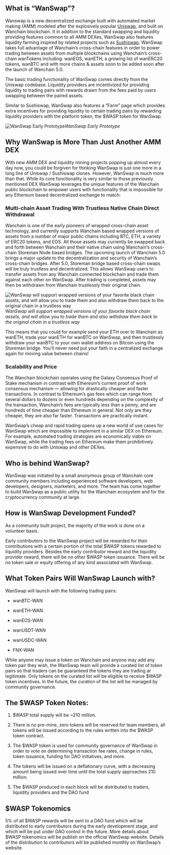
## What is “WanSwap”?

Wanswap is a new decentralized exchange built with automated market making (AMM) modeled after the explosively popular [Uniswap](https://uniswap.org/), and built on Wanchain blockchain. It in addition to the standard swapping and liquidity providing features common to all AMM DEXes, WanSwap also features liquidity farming inspired by related projects such as [Sushiswap](https://sushiswap.fi/). WanSwap takes full advantage of Wanchain’s cross-chain features in order to power trading between assets from multiple blockchains using Wanchain’s cross-chain wanTokens including: wanEOS, wanETH, a growing list of wanERC20 tokens, wanBTC and with more chains & assets soon to be added soon after the launch of Wanchain 5.0.

The basic trading functionality of WanSwap comes directly from the Uniswap codebase. Liquidity providers are incentivized for providing liquidity to trading pairs with rewards drawn from the fees paid by users swapping between the paired assets.

Similar to Sushiswap, WanSwap also features a “Farm” page which provides extra incentives for providing liquidity to certain trading pairs by rewarding liquidity providers with the platform token, the $WASP token for WanSwap.

![WanSwap Early Prototype](https://cdn-images-1.medium.com/max/2560/1*wYV735sZom6uY_CoXvJpHQ.png)*WanSwap Early Prototype*

## Why WanSwap is More Than Just Another AMM DEX

With new AMM DEX and liquidity mining projects popping up almost every day now, you could be forgiven for thinking WanSwap is just one more in a long line of Uniswap / Sushiswap clones. However, WanSwap is much more than that. While its core functionality is very similar to those previously mentioned DEX WanSwap leverages the unique features of the Wanchain public blockchain to empower users with functionality that is impossible for any Ethereum based decentralized exchange to match:

### Multi-chain Asset Trading With Trustless Native Chain Direct Withdrawal

Wanchain is one of the early pioneers of wrapped cross-chain asset technology, and currently supports Wanchain based wrapped versions of assets from a number of major public chains including BTC, ETH, a variety of ERC20 tokens, and EOS. All those assets may currently be swapped back and forth between Wanchain and their native chain using Wanchain’s cross-chain Storeman Node based bridges. The upcoming launch of Wanchain 5.0 brings a major update to the decentralization and security of Wanchain’s cross-chain bridges. After 5.0, Storeman bridge based cross-chain swaps will be truly trustless and decentralized. This allows WanSwap users to transfer assets from any Wanchain connected blockchain and trade them against each other on WanSwap. After trading is completed, assets may then be withdrawn from Wanchain trustlessly their original chain.

![WanSwap will support wrapped versions of your favorite black chain assets, and will allow you to trade them and also withdraw them back to the original chain in a trustless way](https://cdn-images-1.medium.com/max/2560/1*Khxlnk1vqkXIgKrVRpeeyg.png)*WanSwap will support wrapped versions of your favorite black chain assets, and will allow you to trade them and also withdraw them back to the original chain in a trustless way*

This means that you could for example send your ETH over to Wanchain as wanETH, trade your wanETH for wanBTC on WanSwap, and then trustlessly withdraw your wanBTC to your own wallet address on Bitcoin using the Storeman bridge. You’ll never need put your faith in a centralized exchange again for moving value between chains!

### Scalability and Price

The Wanchain blockchain operates using the Galaxy Consensus Proof of Stake mechanism in contrast with Ethereum’s current proof of work consensus mechanism — allowing for drastically cheaper and faster transactions. In contrast to Ethereum’s gas fees which can range from several dollars to dozens or even hundreds depending on the complexity of the transaction, Wanchain’s fees are typically less than a penny, and are hundreds of time cheaper than Ethereum in general. Not only are they cheaper, they are also far faster. Transactions are practically instant.

WanSwap’s cheap and rapid trading opens up a new world of use cases for WanSwap which are impossible to implement in a similar DEX on Ethereum. For example, automated trading strategies are economically viable on WanSwap, while the trading fees on Ethereum make them prohibitively expensive to do with Uniswap and other DEXes.

## Who is behind WanSwap?

WanSwap was initiated by a small anonymous group of Wanchain core community members including experienced software developers, web developers, designers, marketers, and more. The team has come together to build WanSwap as a public utility for the Wanchain ecosystem and for the cryptocurrency community at large.

## How is WanSwap Development Funded?

As a community built project, the majority of the work is done on a volunteer basis.

Early contributors to the WanSwap project will be rewarded for their contributions with a certain portion of the total $WASP tokens rewarded to liquidity providers. Besides the early contributor reward and the liquidity provider reward, there will be no other $WASP token issuance. There will be no token sale or equity offering of any kind associated with WanSwap.

## What Token Pairs Will WanSwap Launch with?

WanSwap will launch with the following trading pairs:

* wanBTC-WAN

* wanETH-WAN

* wanEOS-WAN

* wanUSDT-WAN

* wanUSDC-WAN

* FNX-WAN

While anyone may issue a token on Wanchain and anyone may add any token pair they wish, the WanSwap team will provide a curated list of token pairs so that traders can be guaranteed the tokens they are trading ar legitimate. Only tokens on the curated list will be eligible to receive $WASP token incentives. In the future, the curation of the list will be managed by community governance.

## The $WASP Token Notes:

1. $WASP total supply will be ~210 million.

1. There is no pre-mine, zero tokens will be reserved for team members, all tokens will be issued according to the rules written into the $WASP token contract.

1. The $WASP token is used for community governance of WanSwap in order to vote on determining transaction fee rates, change in rules, token issuance, funding for DAO initiatives, and more.

1. The tokens will be issued on a deflationary curve, with a decreasing amount being issued over time until the total supply approaches 210 million.

1. The $WASP produced in each block will be distributed to traders, liquidity providers and the DAO fund

## $WASP Tokenomics

5% of all $WASP rewards will be sent to a DAO fund which will be distributed to early contributors during the early development stage, and which will be put under DAO control in the future. More details about $WASP tokenomics will be publish on the official WanSwap website. Details of the distribution to contributors will be published monthly on WanSwap’s website.
